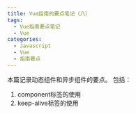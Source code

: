 ```yaml
---
title: Vue指南的要点笔记（八）
tags:
  - Vue指南要点笔记
  - Vue
categories:
  - Javascript
  - Vue
  - 指南要点
---
```


本篇记录动态组件和异步组件的要点。 包括：
1. component标签的使用
2. keep-alive标签的使用


<!-- more -->

